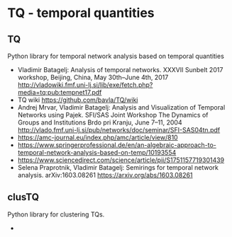 # TQ - temporal quantities

## TQ

Python library for temporal network analysis based on temporal quantities

  * Vladimir Batagelj: Analysis of temporal networks. XXXVII Sunbelt 2017 workshop, Beijing, China, May 30th–June 4th, 2017 http://vladowiki.fmf.uni-lj.si/lib/exe/fetch.php?media=tq:pub:tempnet17.pdf
  * TQ wiki https://github.com/bavla/TQ/wiki
  * Andrej Mrvar, Vladimir Batagelj: 
Analysis and Visualization of Temporal Networks using Pajek.
SFI/SAS Joint Workshop The Dynamics of Groups and Institutions
Brdo pri Kranju, June 7–11, 2004 http://vlado.fmf.uni-lj.si/pub/networks/doc/seminar/SFI-SAS04tn.pdf
  * https://amc-journal.eu/index.php/amc/article/view/810
  * https://www.springerprofessional.de/en/an-algebraic-approach-to-temporal-network-analysis-based-on-temp/10193554
  * https://www.sciencedirect.com/science/article/pii/S1751157719301439
  * Selena Praprotnik, Vladimir Batagelj: Semirings for temporal network analysis. arXiv:1603.08261 https://arxiv.org/abs/1603.08261



## clusTQ

Python library for clustering TQs.

  * 
